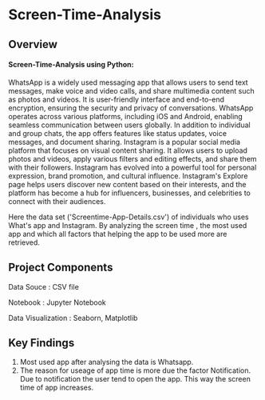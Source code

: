 # Screen-Time-Analysis

## Overview

#### Screen-Time-Analysis using Python:

WhatsApp is a widely used messaging app that allows users to send text messages, make voice and video calls, and share multimedia content such as photos and videos. It is user-friendly interface and end-to-end encryption, ensuring the security and privacy of conversations. WhatsApp operates across various platforms, including iOS and Android, enabling seamless communication between users globally. In addition to individual and group chats, the app offers features like status updates, voice messages, and document sharing. 
Instagram is a popular social media platform that focuses on visual content sharing. It allows users to upload photos and videos, apply various filters and editing effects, and share them with their followers. Instagram has evolved into a powerful tool for personal expression, brand promotion, and cultural influence. Instagram's Explore page helps users discover new content based on their interests, and the platform has become a hub for influencers, businesses, and celebrities to connect with their audiences.

Here the data set ('Screentime-App-Details.csv') of individuals who uses What's app and Instagram. By analyzing the screen time , the most used app and which all factors that helping the app to be used more are retrieved.


## Project Components

Data Souce : CSV file

Notebook : Jupyter Notebook

Data Visualization :  Seaborn, Matplotlib


## Key Findings

1. Most used app after analysing the data is Whatsapp.
2. The reason for useage of app time is more due the factor Notification. Due to notification the user tend to open the app. This way  the screen  time of app  increases.
